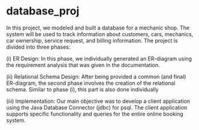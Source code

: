 # database_proj

In this project, we modeled and built a database for a mechanic shop. The system will be used to track information about customers, cars, mechanics, car ownership, service request, and billing information. The project is divided into three phases:

(i) ER Design: In this phase, we individually generated an ER-diagram using the requirement analysis that was given in the documentation.

(ii) Relational Schema Design: After being provided a common (and final) ER-diagram, the second phase involves the creation of the relational schema. Similar to phase (i), this part is also done individually

(iii) Implementation: Our main objective was to develop a client application using the Java Database Connector (jdbc) for psql. The client application supports specific functionality and queries for the entire online booking system. 
